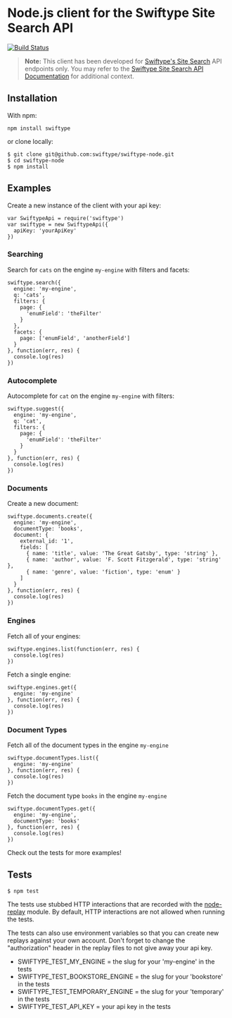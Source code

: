 # Node.js client for the Swiftype Site Search API

[![Build Status](https://travis-ci.org/swiftype/swiftype-node.svg?branch=master)](https://travis-ci.org/swiftype/swiftype-node)

> **Note:** This client has been developed for [Swiftype's Site Search](https://www.swiftype.com/site-search) API endpoints only. You may refer to the [Swiftype Site Search API Documentation](https://swiftype.com/documentation/site-search/overview) for additional context.

## Installation

With npm:

    npm install swiftype

or clone locally:

    $ git clone git@github.com:swiftype/swiftype-node.git
    $ cd swiftype-node
    $ npm install

## Examples

Create a new instance of the client with your api key:

    var SwiftypeApi = require('swiftype')
    var swiftype = new SwiftypeApi({
      apiKey: 'yourApiKey'
    })

### Searching

Search for `cats` on the engine `my-engine` with filters and facets:

    swiftype.search({
      engine: 'my-engine',
      q: 'cats',
      filters: {
        page: {
          'enumField': 'theFilter'
        }
      },
      facets: {
        page: ['enumField', 'anotherField']
      }
    }, function(err, res) {
      console.log(res)
    })

### Autocomplete

Autocomplete for `cat` on the engine `my-engine` with filters:

    swiftype.suggest({
      engine: 'my-engine',
      q: 'cat',
      filters: {
        page: {
          'enumField': 'theFilter'
        }
      }
    }, function(err, res) {
      console.log(res)
    })

### Documents

Create a new document:

    swiftype.documents.create({
      engine: 'my-engine',
      documentType: 'books',
      document: {
        external_id: '1',
        fields: [
          { name: 'title', value: 'The Great Gatsby', type: 'string' },
          { name: 'author', value: 'F. Scott Fitzgerald', type: 'string' },
          { name: 'genre', value: 'fiction', type: 'enum' }
        ]
      }
    }, function(err, res) {
      console.log(res)
    })


### Engines

Fetch all of your engines:

    swiftype.engines.list(function(err, res) {
      console.log(res)
    })

Fetch a single engine:

    swiftype.engines.get({
      engine: 'my-engine'
    }, function(err, res) {
      console.log(res)
    })

### Document Types

Fetch all of the document types in the engine `my-engine`

    swiftype.documentTypes.list({
      engine: 'my-engine'
    }, function(err, res) {
      console.log(res)
    })

Fetch the document type `books` in the engine `my-engine`

    swiftype.documentTypes.get({
      engine: 'my-engine',
      documentType: 'books'
    }, function(err, res) {
      console.log(res)
    })

Check out the tests for more examples!

## Tests

    $ npm test

The tests use stubbed HTTP interactions that are recorded with the [node-replay](https://github.com/assaf/node-replay) module. By default, HTTP interactions are not allowed when running the tests.

The tests can also use environment variables so that you can create new replays against your own account. Don't forget to change the "authorization" header in the replay files to not give away your api key.

* SWIFTYPE_TEST_MY_ENGINE = the slug for your 'my-engine' in the tests
* SWIFTYPE_TEST_BOOKSTORE_ENGINE = the slug for your 'bookstore' in the tests
* SWIFTYPE_TEST_TEMPORARY_ENGINE = the slug for your 'temporary' in the tests
* SWIFTYPE_TEST_API_KEY = your api key in the tests
